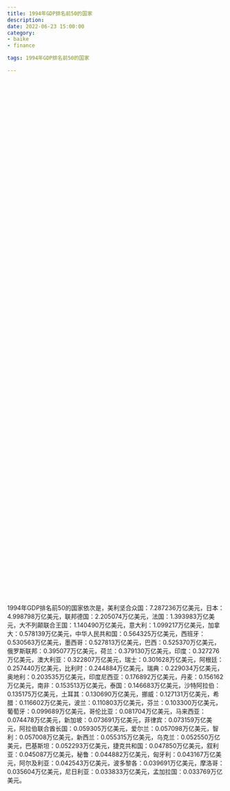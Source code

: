 ```yaml
---
title: 1994年GDP排名前50的国家
description:
date: 2022-06-23 15:00:00
category:
- baike
- finance

tags: 1994年GDP排名前50的国家

---
```


<!-- 引入刚刚下载的 ECharts 文件 -->
<script src="/assets/js/charts/echarts.min.js"></script>

<!-- 为 ECharts 准备一个定义了宽高的 DOM -->
<div id="myChart" style="width: 100%;height:1200px;"></div>

<div>
<p class="paragraph">1994年GDP排名前50的国家依次是，美利坚合众国：7.287236万亿美元，日本：4.998798万亿美元，联邦德国：2.205074万亿美元，法国：1.393983万亿美元，大不列颠联合王国：1.140490万亿美元，意大利：1.099217万亿美元，加拿大：0.578139万亿美元，中华人民共和国：0.564325万亿美元，西班牙：0.530563万亿美元，墨西哥：0.527813万亿美元，巴西：0.525370万亿美元，俄罗斯联邦：0.395077万亿美元，荷兰：0.379130万亿美元，印度：0.327276万亿美元，澳大利亚：0.322807万亿美元，瑞士：0.301628万亿美元，阿根廷：0.257440万亿美元，比利时：0.244884万亿美元，瑞典：0.229034万亿美元，奥地利：0.203535万亿美元，印度尼西亚：0.176892万亿美元，丹麦：0.156162万亿美元，南非：0.153513万亿美元，泰国：0.146683万亿美元，沙特阿拉伯：0.135175万亿美元，土耳其：0.130690万亿美元，挪威：0.127131万亿美元，希腊：0.116602万亿美元，波兰：0.110803万亿美元，芬兰：0.103300万亿美元，葡萄牙：0.099689万亿美元，哥伦比亚：0.081704万亿美元，马来西亚：0.074478万亿美元，新加坡：0.073691万亿美元，菲律宾：0.073159万亿美元，阿拉伯联合酋长国：0.059305万亿美元，爱尔兰：0.057098万亿美元，智利：0.057008万亿美元，新西兰：0.055315万亿美元，乌克兰：0.052550万亿美元，巴基斯坦：0.052293万亿美元，捷克共和国：0.047850万亿美元，叙利亚：0.045087万亿美元，秘鲁：0.044882万亿美元，匈牙利：0.043167万亿美元，阿尔及利亚：0.042543万亿美元，波多黎各：0.039691万亿美元，摩洛哥：0.035604万亿美元，尼日利亚：0.033833万亿美元，孟加拉国：0.033769万亿美元。</p>
</div>

<script>
    var chartDom = document.getElementById('myChart');
    var myChart = echarts.init(chartDom);
    var option;

    option = {
        title: {
            text: ''
        },
        tooltip: {
            trigger: 'axis',
            axisPointer: {
                type: 'shadow'
            }
        },
        legend: {},
        grid: {
            left: '0%',
            right: '0%',
            bottom: '3%',
            containLabel: true
        },
        xAxis: {
            type: 'value',
            boundaryGap: [0, 0.01]
        },
        yAxis: {
            type: 'category',
            data: ["孟加拉国", "尼日利亚", "摩洛哥", "波多黎各", "阿尔及利亚", "匈牙利", "秘鲁", "叙利亚", "捷克共和国", "巴基斯坦", "乌克兰", "新西兰", "智利", "爱尔兰", "阿拉伯联合酋长国", "菲律宾", "新加坡", "马来西亚", "哥伦比亚", "葡萄牙", "芬兰", "波兰", "希腊", "挪威", "土耳其", "沙特阿拉伯", "泰国", "南非", "丹麦", "印度尼西亚", "奥地利", "瑞典", "比利时", "阿根廷", "瑞士", "澳大利亚", "印度", "荷兰", "俄罗斯联邦", "巴西", "墨西哥", "西班牙", "中华人民共和国", "加拿大", "意大利", "大不列颠联合王国", "法国", "联邦德国", "日本", "美利坚合众国"]
        },
        series: [
            {
                itemStyle: {
                    color: "#00868B"
                },
                name: '（单位：万亿美元）',
                type: 'bar',
                data: [0.033769, 0.033833, 0.035604, 0.039691, 0.042543, 0.043167, 0.044882, 0.045087, 0.047850, 0.052293, 0.052550, 0.055315, 0.057008, 0.057098, 0.059305, 0.073159, 0.073691, 0.074478, 0.081704, 0.099689, 0.103300, 0.110803, 0.116602, 0.127131, 0.130690, 0.135175, 0.146683, 0.153513, 0.156162, 0.176892, 0.203535, 0.229034, 0.244884, 0.257440, 0.301628, 0.322807, 0.327276, 0.379130, 0.395077, 0.525370, 0.527813, 0.530563, 0.564325, 0.578139, 1.099217, 1.140490, 1.393983, 2.205074, 4.998798, 7.287236]
            }
        ]
    };

    option && myChart.setOption(option);

</script>
